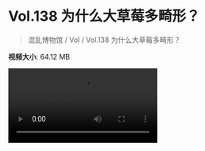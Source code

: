 # Vol.138 为什么大草莓多畸形？

> 混乱博物馆 / Vol / Vol.138 为什么大草莓多畸形？

**视频大小**: 64.12 MB

<div class="video"><video src="https://file.hsyhx.top/video/混乱博物馆/Vol/138.mp4" controls preload>🤔 您的浏览器不支持 video 标签</video></div>